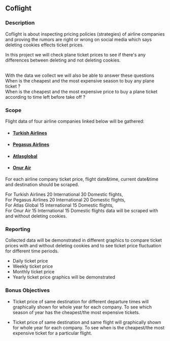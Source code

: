 ## Coflight 

### Description

Coflight is about inspecting pricing policies (strategies) of airline companies and proving the rumors are right or wrong on social media which says deleting cookies effects ticket prices.

In this project we will check plane ticket prices to see if there's any differences between deleting and not deleting cookies. 

<br>With the data we collect we will also be able to answer these questions
<br>When is the cheapest and the most expensive season to buy any plane ticket ?
<br>When is the cheapest and the most expensive price to buy a plane ticket according to time left before take off ?

### **Scope**

Flight data of four airline companies linked below will be gathered:

* #### [Turkish Airlines](https://www.turkishairlines.com/)
* #### [Pegasus Airlines](https://www.flypgs.com/)
* #### [Atlasglobal](https://www.atlasglb.com/)
* #### [Onur Air](https://www.onurair.com/)

For each airline company ticket price, flight date&time, current date&time and destination should be scraped.

For Turkish Airlines 20 International 30 Domestic flights,
<br>For Pegasus Airlines 20 International 20 Domestic flights,
<br>For Atlas Global     15 International 15 Domestic flights,
<br>For Onur Air         15 International 15 Domestic flights data 
will be scraped with and without deleting cookies.<br/>

### **Reporting**

Collected data will be demonstrated in different graphics to compare ticket prices with and without deleting cookies and to see ticket price fluctuation for different time periods.

* Daily ticket price
* Weekly ticket price
* Monthly ticket price
* Yearly ticket price graphics will be demonstrated

### Bonus Objectives

* Ticket price of same destination for different departure times will graphically shown for whole year for each company. To see which season of year has the cheapest/the most expensive tickets.

* Ticket price of same destination and same flight will graphically shown for whole year for each company. To see when is the cheapest/the most expensive ticket for a particular flight.
